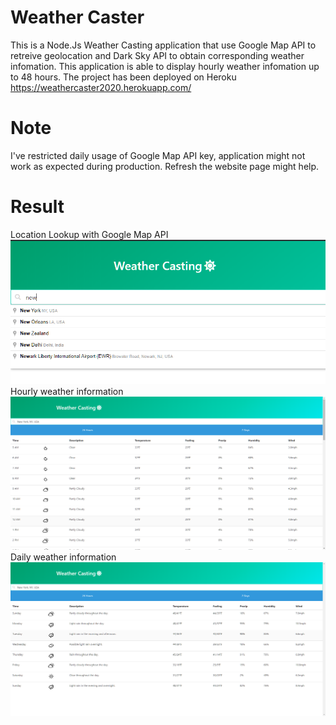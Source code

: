 # Weather Caster
This is a Node.Js Weather Casting application that use Google Map API to retreive geolocation and Dark Sky API to obtain corresponding weather infomation. This application is able to display hourly weather infomation up to 48 hours. The project has been deployed on Heroku https://weathercaster2020.herokuapp.com/

# Note
I've restricted daily usage of Google Map API key, application might not work as expected during production. Refresh the website page might help.

# Result
Location Lookup with Google Map API<img src="/screenshots/google_loc.png"> 
Hourly weather information<img src="/screenshots/hourly.jpg"> 
Daily weather information<img src="/screenshots/daily.jpg">

